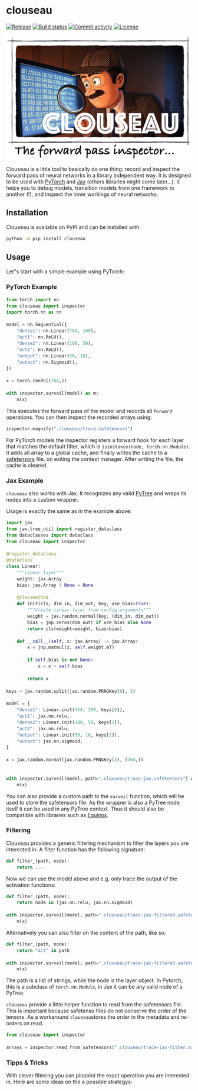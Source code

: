 # clouseau

[![Release](https://img.shields.io/github/v/release/adonath/clouseau)](https://img.shields.io/github/v/release/adonath/clouseau)
[![Build status](https://img.shields.io/github/actions/workflow/status/adonath/clouseau/main.yml?branch=main)](https://github.com/adonath/clouseau/actions/workflows/main.yml?query=branch%3Amain)
[![Commit activity](https://img.shields.io/github/commit-activity/m/adonath/clouseau)](https://img.shields.io/github/commit-activity/m/adonath/clouseau)
[![License](https://img.shields.io/github/license/adonath/clouseau)](https://img.shields.io/github/license/adonath/clouseau)

![clouseau-banner](_static/clouseau-banner.jpg)

Clouseau is a little tool to basically do one thing: record and inspect the forward pass
of neural networks in a library independent way. It is designed to be used with [PyTorch](https://pytorch.org/)
and [Jax](https://docs.jax.dev/) (others libraries might come later...).
It helps you to debug models, transition models from one framework to another (!),
and inspect the inner workings of neural networks.

## Installation
Clouseau is available on PyPI and can be installed with:

```bash
python -m pip install clouseau
```

## Usage
Let"s start with a simple example using PyTorch:

### PyTorch Example

```python
from torch import nn
from clouseau import inspector
import torch.nn as nn

model = nn.Sequential({
    "dense1": nn.Linear(764, 100),
    "act1": nn.ReLU(),
    "dense2": nn.Linear(100, 50),
    "act2": nn.ReLU(),
    "output": nn.Linear(50, 10),
    "outact": nn.Sigmoid(),
})

x = torch.randn((764,))

with inspector.surveil(model) as m:
    m(x)
```

This executes the forward pass of the model and records all `forward` operations. You can then inspect the recorded arrays using:

```python
inspector.magnify(".clouseau/trace.safetensors")
```
For PyTorch models the inspector registers a forward hook for each layer that matches the default filter, which is
`isinstance(node, torch.nn.Module)`. It adds all array to a global cache, and finally writes the cache
to a [safetensors]() file, on exiting the context manager. After writing the file, the cache is cleared.


### Jax Example

`clouseau` also works with Jax. It recognizes any valid [PyTree](https://docs.jax.dev/en/latest/pytrees.html) and wraps
its nodes into a custom wrapper.

Usage is exactly the same as in the example above:

```python
import jax
from jax.tree_util import register_dataclass
from dataclasses import dataclass
from clouseau import inspector

@register_dataclass
@dataclass
class Linear:
    """Linear layer"""
    weight: jax.Array
    bias: jax.Array | None = None

    @classmethod
    def init(cls, dim_in, dim_out, key, use_bias=True):
        """Create linear layer from config arguments"""
        weight = jax.random.normal(key, (dim_in, dim_out))
        bias = jnp.zeros(dim_out) if use_bias else None
        return cls(weight=weight, bias=bias)

    def __call__(self, x: jax.Array) -> jax.Array:
        x = jnp.matmul(x, self.weight.mT)
        
        if self.bias is not None:
            x = x + self.bias
        
        return x

keys = jax.random.split(jax.random.PRNGKey(0), 3)

model = {
    "dense1": Linear.init(764, 100, keys[0]),
    "act1": jax.nn.relu,
    "dense2": Linear.init(100, 50, keys[1]),
    "act2": jax.nn.relu,
    "output": Linear.init(50, 10, keys[2]),
    "outact": jax.nn.sigmoid,
}

x = jax.random.normal(jax.random.PRNGKey(3), (764,))


with inspector.surveil(model, path=".clouseau/trace-jax.safetensors") as m:
    m(x)

```

You can also provide a custom path to the `surveil` function, which will be used to store the safetensors file.
As the wrapper is also a PyTree node itself it can be used in any PyTree context. Thus it should also be compatible
with libraries such as [Equinox](https://docs.kidger.site/equinox/).


### Filtering

Clouseau provides a generic filtering mechanism to filter the layers you are interested in. A filter function
has the following signature:

```python
def filter_(path, node):
    return ...
```

Now we can use the model above and e.g. only trace the output of the activation functions:
```python
def filter_(path, node):
    return node in (jax.nn.relu, jax.nn.sigmoid)

with inspector.surveil(model, path=".clouseau/trace-jax-filtered.safetensors", filter_=filter_) as m:
    m(x)
```
Alternatively you can also filter on the content of the path, like so:
```python
def filter_(path, node):
    return "act" in path

with inspector.surveil(model, path=".clouseau/trace-jax-filtered.safetensors", filter_=filter_) as m:
    m(x)

```
The path is a list of strings, while the node is the layer object. In Pytorch, this is a subclass
of `torch.nn.Module`, in Jax it can be any valid node of a PyTree. 


`clouseau` provide a little helper function to read from the safetensors file. This is important because
safetenso files do not conserve the order of the tensors. As a workaround `clouseau`stores the order
in the metadata and re-orders on read. 

```python
from clouseau import inspector

arrays = inspector.read_from_safetensors(".clouseau/trace-jax-filter.safetensors")
```

### Tipps & Tricks

With clever filtering you can pinpoint the exact operation you are interested in. Here are some ideas
on the a possible strategys:

